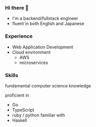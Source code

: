 ### Hi there 👋
 - I'm a backend/fullstack engineer
 - fluent in both English and Japanese
### Experience
 - Web Application Development
 - Cloud environment
   - AWS
   - microservices

### Skills
fundamental computer science knowledge

proficient in
 - Go
 - TypeScript
 - ruby / python
familiar with
 - Haskell

<!--
**timtoronto634/timtoronto634** is a ✨ _special_ ✨ repository because its `README.md` (this file) appears on your GitHub profile.

Here are some ideas to get you started:

- 🔭 I’m currently working on ...

- 👯 I’m looking to collaborate on ...
- 🤔 I’m looking for help with ...
- 💬 Ask me about ...
- 📫 How to reach me: ...
- 😄 Pronouns: ...
- ⚡ Fun fact: ...
-->
